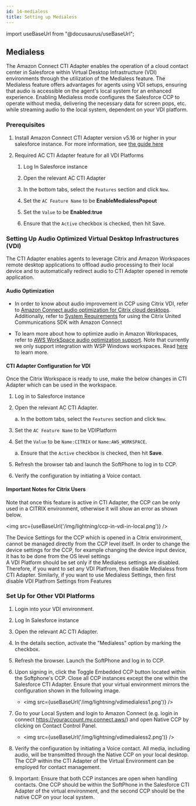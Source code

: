 ```yaml
---
id: 14-medialess
title: Setting up Medialess
---
```

import useBaseUrl from "@docusaurus/useBaseUrl";

## Medialess
The Amazon Connect CTI Adapter enables the operation of a cloud contact center in Salesforce within Virtual Desktop Infrastructure (VDI) environments through the utilization of the Medialess feature. The Medialess feature offers advantages for agents using VDI setups, ensuring that audio is accessible on the agent's local system for an enhanced experience. Enabling Medialess mode configures the Salesforce CCP to operate without media, delivering the necessary data for screen pops, etc. while streaming audio to the local system, dependent on your VDI platform.

### Prerequisites

1. Install Amazon Connect CTI Adapter version v5.16 or higher in your salesforce instance. For more information, see [the guide here](https://amazon-connect.github.io/amazon-connect-salesforce-cti/docs/lightning/notices)

2. Required AC CTI Adapter feature for all VDI Platforms
    1. Log In Salesforce instance

    2. Open the relevant AC CTI Adapter 

    3. In the bottom tabs, select the `Features` section and click `New`.

    4. Set the `AC Feature Name` to be **EnableMedialessPopout**

    5. Set the `Value` to be **Enabled:true**

    6. Ensure that the `Active` checkbox is checked, then hit Save.

### Setting Up Audio Optimized Virtual Desktop Infrastructures (VDI)

The CTI Adapter enables agents to leverage Citrix and Amazon Workspaces remote desktop applications to offload audio processing to their local device and to automatically redirect audio to CTI Adapter opened in remote application. 

#### Audio Optimization

- In order to know about audio improvement in CCP using Citrix VDI, refer to [Amazon Connect audio optimization for Citrix cloud desktops](https://docs.aws.amazon.com/connect/latest/adminguide/using-ccp-vdi-citrix-step-by-step.html). Additionally, refer to [System Requirements](https://docs.aws.amazon.com/connect/latest/adminguide/using-ccp-vdi-citrix-step-by-step.html#using-ccp-vdi-citrix-step-by-step-requirements) for using the Citrix United Communications SDK with Amazon Connect
 
- To learn more about how to optimize audio in Amazon Workspaces, refer to [AWS WorkSpace audio optimization support](https://docs.aws.amazon.com/workspaces/latest/userguide/amazon_connect_support.html). Note that currently we only support integration with WSP Windows workspaces. Read [here](https://docs.aws.amazon.com/workspaces/latest/adminguide/group_policy.html) to learn more.

#### CTI Adapter Configuration for VDI

Once the Citrix Workspace is ready to use, make the below changes in CTI Adapter which can be used in the workspace. 

1. Log in to Salesforce instance 

2. Open the relevant AC CTI Adapter.

    a. In the bottom tabs, select the `Features` section and click `New`.

5. Set the `AC Feature Name` to be VDIPlatform

6. Set the `Value` to be `Name:CITRIX` or `Name:AWS_WORKSPACE`.

    a. Ensure that the `Active` checkbox is checked, then hit __Save__.

8. Refresh the browser tab and launch the SoftPhone to log in to CCP.

9. Verify the configuration by initiating a Voice contact. 

#### Important Notes for Citrix Users

<div class="grey-box"> Note that once this feature is active in CTI Adapter, the CCP can be only used in a CITRIX environment, otherwise it will show an error as shown below. 

<img src={useBaseUrl('/img/lightning/ccp-in-vdi-in-local.png')} />
</div> 
<div class="grey-box">
  The Device Settings for the CCP which is opened in a Citrix environment, cannot be managed directly from the CCP level itself. In order to change the device settings for the CCP, for example changing the device input device, it has to be done from the OS level settings</div> 
<div class="grey-box">
  A VDI Platform should be set only if the Medialess settings are disabled. Therefore, if you want to set any VDI Platfrom, then disable Medialess from CTI Adapter. Similarly, if you want to use Medialess Settings, then first disable VDI Platfrom Settings from Features </div> 


### Set Up for Other VDI Platforms

1. Login into your VDI environment.
2. Log In Salesforce instance 
3. Open the relevant AC CTI Adapter.
4. In the details section, activate the "Medialess" option by marking the checkbox.
5. Refresh the browser. Launch the SoftPhone and log in to CCP.
6. Upon signing in, click the Toggle Embedded CCP button located within the Softphone's CCP. Close all CCP instances except the one within the Salesforce CTI Adapter. Ensure that your virtual environment mirrors the configuration shown in the following image.

    * <img src={useBaseUrl('/img/lightning/vdimedialess1.png')} />

7. Go to your Local System and login to Amazon Connect (e.g. login in connect https://youraccount.my.connect.aws/) and open Native CCP by clicking on Contact Control Panel. 
    
    * <img src={useBaseUrl('/img/lightning/vdimedialess2.png')} /> 

8. Verify the configuration by initiating a Voice contact. All media, including audio, will be transmitted through the Native CCP on your local desktop. The CCP within the CTI Adapter of the Virtual Environment can be employed for contact management.

9. Important: Ensure that both CCP instances are open when handling contacts. One CCP should be within the SoftPhone in the Salesforce CTI Adapter of the virtual environment, and the second CCP should be the native CCP on your local system.
